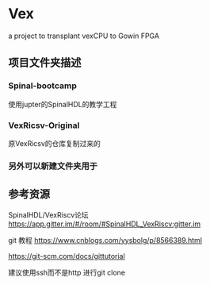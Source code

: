 # Vex
a project to transplant vexCPU to Gowin FPGA 

## 项目文件夹描述
### Spinal-bootcamp 
使用jupter的SpinalHDL的教学工程

### VexRicsv-Original
原VexRicsv的仓库复制过来的

### 另外可以新建文件夹用于

## 参考资源
SpinalHDL/VexRiscv论坛 https://app.gitter.im/#/room/#SpinalHDL_VexRiscv:gitter.im

git 教程 https://www.cnblogs.com/yysbolg/p/8566389.html

https://git-scm.com/docs/gittutorial
        
建议使用ssh而不是http 进行git clone       
